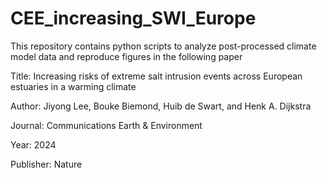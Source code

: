 # CEE_increasing_SWI_Europe

This repository contains python scripts to analyze post-processed climate model data and reproduce figures in the following paper

Title: Increasing risks of extreme salt intrusion events across European estuaries in a warming climate 

Author: Jiyong Lee, Bouke Biemond, Huib de Swart, and Henk A. Dijkstra 

Journal: Communications Earth & Environment 

Year: 2024 

Publisher: Nature
